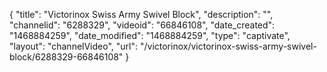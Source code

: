 {
    "title": "Victorinox Swiss Army Swivel Block",
    "description": "",
    "channelid": "6288329",
    "videoid": "66846108",
    "date_created": "1468884259",
    "date_modified": "1468884259",
    "type": "captivate",
    "layout": "channelVideo",
    "url": "\/victorinox\/victorinox-swiss-army-swivel-block\/6288329-66846108"
}